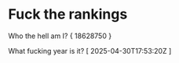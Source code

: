 # Fuck the rankings

Who the hell am I?
{ 18628750 }

What fucking year is it?
[ 2025-04-30T17:53:20Z ]
